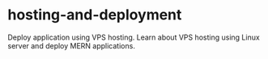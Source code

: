 # hosting-and-deployment
Deploy application using VPS hosting. Learn about VPS hosting using Linux server and deploy MERN applications.
